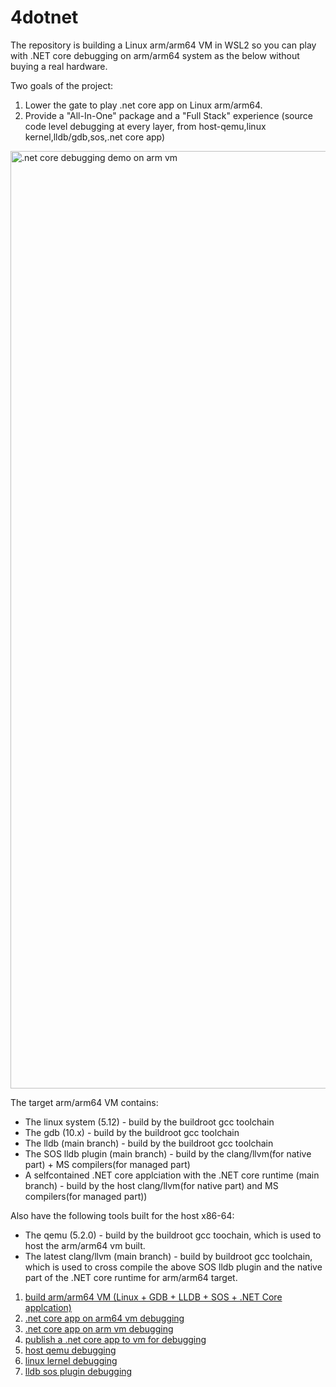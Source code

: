 # 4dotnet
The repository is building a Linux arm/arm64 VM in WSL2 so you can play with .NET core debugging on arm/arm64 system as the below without buying a real hardware. 

Two goals of the project:  
1. Lower the gate to play .net core app on Linux arm/arm64.
2. Provide a "All-In-One" package and a "Full Stack" experience (source code level debugging at every layer, from host-qemu,linux kernel,lldb/gdb,sos,.net core app)

<img src="armdemo.gif" alt=".net core debugging demo on arm vm" width="1500"/>

The target arm/arm64 VM contains:

- The linux system (5.12) - build by the buildroot gcc toolchain
- The gdb (10.x) - build by the buildroot gcc toolchain
- The lldb (main branch) - build by the buildroot gcc toolchain
- The SOS lldb plugin (main branch) - build by the clang/llvm(for native part) + MS compilers(for managed part)
- A selfcontained .NET core applciation with the .NET core runtime (main branch) - build by the host clang/llvm(for native part) and MS compilers(for managed part))

Also have the following tools built for the host x86-64:

* The qemu (5.2.0) - build by the buildroot gcc toochain, which is used to host the arm/arm64 vm built.  
* The latest clang/llvm (main branch) - build by buildroot gcc toolchain, which is used to cross compile the above SOS lldb plugin and the native part of the .NET core runtime for arm/arm64 target.  

1. [build arm/arm64 VM (Linux + GDB + LLDB + SOS + .NET Core applcation)](build.md)  
2. [.net core app on arm64 vm debugging](debug-arm64-netcoreapp.md)
3. [.net core app on arm vm debugging](debug-arm-netcoreapp.md)
4. [publish a .net core app to vm for debugging](publish.md)
5. [host qemu debugging](debug-qemu.md)
6. [linux lernel debugging](debug-linux-kernel.md)
7. [lldb sos plugin debugging](debug-lldb-sos.md)
